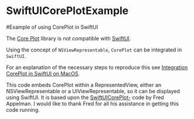 # SwiftUICorePlotExample
#Example of using CorePlot in SwiftUI

The [Core Plot](https://github.com/core-plot/core-plot) library is not compatible with
[SwiftUI](https://developer.apple.com/tutorials/swiftui/).

Using the concept of `NSViewRepresentable`, `CorePlot` can be integrated in `SwiftUI`.

For an explanation of the necessary steps to reproduce this see [Integration CorePlot in SwiftUI on MacOS](https://fred.appelman.net/?p=156).

This code embeds CorePlot within a RepresentedView, either an NSViewRepresentable or a UIViewRepresentable, so it can be displayed using SwiftUI. It is based upon the [SwiftUICorePlot-](https://github.com/fappelman/SwiftUICorePlot-) code by Fred Appelman.
I would like to thank Fred for all his assistance in getting this code running. 
